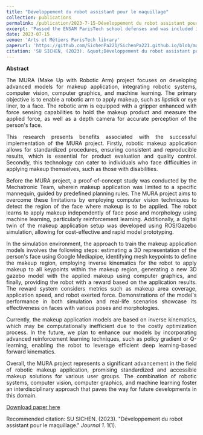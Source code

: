 ```yaml
---
title: "Développement du robot assistant pour le maquillage"
collection: publications
permalink: /publication/2023-7-15-Développement du robot assistant pour le maquillage
excerpt: 'Passed the ENSAM ParisTech school defenses and was included in the laboratory.'
date: 2023-07-15
venue: 'Arts et Métiers ParisTech library'
paperurl: 'https://github.com/SichenPa221/SichenPa221.github.io/blob/master/files/Master thesis English version.pdf'
citation: 'SU SICHEN, (2023). &quot;Développement du robot assistant pour le maquillage.&quot; <i>Journal 1</i>. 1(1).'
---
```

**Abstract**

<style>
    .justified-text {
        text-align: justify;
    }
</style>

<div class="justified-text">

<p>
The MURA (Make Up with Robotic Arm) project focuses on developing advanced models for makeup application, integrating robotic systems, computer vision, computer graphics, and machine learning. The primary objective is to enable a robotic arm to apply makeup, such as lipstick or eye liner, to a face. The robotic arm is equipped with a gripper enhanced with force sensing capabilities to hold the makeup product and measure the applied force, as well as a depth camera for accurate perception of the person's face. 
</p>

<p>
This research presents benefits associated with the successful implementation of the MURA project. Firstly, robotic makeup application allows for standardized procedures, ensuring consistent and reproducible results, which is essential for product evaluation and quality control. Secondly, this technology can cater to individuals who face difficulties in applying makeup themselves, such as those with disabilities. 
</p>

<p>
Before the MURA project, a proof-of-concept study was conducted by the Mechatronic Team, wherein makeup application was limited to a specific mannequin, guided by predefined planning rules. The MURA project aims to overcome these limitations by employing computer vision techniques to detect the region of the face where makeup is to be applied. The robot learns to apply makeup independently of face pose and morphology using machine learning, particularly reinforcement learning. Additionally, a digital twin of the makeup application setup was developed using ROS/Gazebo simulation, allowing for cost-effective and rapid model prototyping. 
</p>

<p>
In the simulation environment, the approach to train the makeup application models involves the following steps: estimating a 3D representation of the person's face using Google Mediapipe, identifying mesh keypoints to define the makeup region, employing inverse kinematics for the robot to apply makeup to all keypoints within the makeup region, generating a new 3D gazebo model with the applied makeup using computer graphics, and finally, providing the robot with a reward based on the application results. The reward system considers metrics such as makeup area coverage, application speed, and robot exerted force. Demonstrations of the model's performance in both simulation and real-life scenarios showcase its effectiveness on faces with various poses and morphologies.
</p>

<p>
Currently, the makeup application models are based on inverse kinematics, which may be computationally inefficient due to the costly optimization process. In the future, we plan to enhance our models by incorporating advanced reinforcement learning techniques, such as policy gradient or Q-learning, enabling the robot to leverage efficient deep learning-based forward kinematics. 
</p>

<p>
Overall, the MURA project represents a significant advancement in the field of robotic makeup application, promising standardized and accessible makeup solutions for various user groups. The combination of robotic systems, computer vision, computer graphics, and machine learning foster an interdisciplinary approach that paves the way for future developments in this domain. 
</p>

</div>

[Download paper here](https://github.com/SichenPa221/SichenPa221.github.io/blob/master/files/SFE_Report.pdf)

Recommended citation: SU SICHEN. (2023). "Développement du robot assistant pour le maquillage." <i>Journal 1</i>. 1(1).

